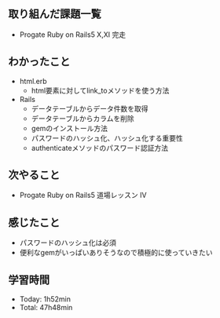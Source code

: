 ## 取り組んだ課題一覧
- Progate Ruby on Rails5 X,XI  完走
## わかったこと
- html.erb
  - html要素に対してlink_toメソッドを使う方法
- Rails
  - データテーブルからデータ件数を取得
  - データテーブルからカラムを削除
  - gemのインストール方法
  - パスワードのハッシュ化、ハッシュ化する重要性
  - authenticateメソッドのパスワード認証方法
## 次やること
- Progate Ruby on Rails5 道場レッスン IV
## 感じたこと
- パスワードのハッシュ化は必須
- 便利なgemがいっぱいありそうなので積極的に使っていきたい
## 学習時間
- Today: 1h52min
- Total: 47h48min
